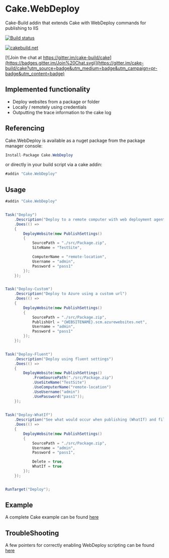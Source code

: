 # Cake.WebDeploy
Cake-Build addin that extends Cake with WebDeploy commands for publishing to IIS

[![Build status](https://ci.appveyor.com/api/projects/status/rld9874ha4woe9m7?svg=true)](https://ci.appveyor.com/project/PhillipSharpe/cake-webdeploy)

[![cakebuild.net](https://img.shields.io/badge/WWW-cakebuild.net-blue.svg)](http://cakebuild.net/)

[![Join the chat at https://gitter.im/cake-build/cake](https://badges.gitter.im/Join%20Chat.svg)](https://gitter.im/cake-build/cake?utm_source=badge&utm_medium=badge&utm_campaign=pr-badge&utm_content=badge)



## Implemented functionality

* Deploy websites from a package or folder
* Locally / remotely using credentials
* Outputting the trace information to the cake log



## Referencing

Cake.WebDeploy is available as a nuget package from the package manager console:

```csharp
Install-Package Cake.WebDeploy
```

or directly in your build script via a cake addin:

```csharp
#addin "Cake.WebDeploy"
```



## Usage

```csharp
#addin "Cake.WebDeploy"


Task("Deploy")
    .Description("Deploy to a remote computer with web deployment agent installed")
    .Does(() =>
	{
		DeployWebsite(new PublishSettings()
		{
			SourcePath = "./src/Package.zip",
			SiteName = "TestSite",

			ComputerName = "remote-location",
			Username = "admin",
			Password = "pass1"
		});
	});


Task("Deploy-Custom")
    .Description("Deploy to Azure using a custom url")
    .Does(() =>
	{
		DeployWebsite(new PublishSettings()
		{
			SourcePath = "./src/Package.zip",
			PublishUrl = "{WEBSITENAME}.scm.azurewebsites.net",
			Username = "admin",
			Password = "pass1"
		});
	});


Task("Deploy-Fluent")
    .Description("Deploy using fluent settings")
    .Does(() =>
	{
		DeployWebsite(new PublishSettings()
			.FromSourcePath("./src/Package.zip")
			.UseSiteName("TestSite")
			.UseComputerName("remote-location")
			.UseUsername("admin")
			.UsePassword("pass1"));
	});
	

Task("Deploy-WhatIf")
    .Description("See what would occur when publishing (WhatIf) and files should be deleted if they don't exist (Delete)")
    .Does(() =>
	{
		DeployWebsite(new PublishSettings()
		{
			SourcePath = "./src/Package.zip",
			Username = "admin",
			Password = "pass1",

			Delete = true,
			WhatIf = true
		});
	});


RunTarget("Deploy");
```



## Example

A complete Cake example can be found [here](https://github.com/SharpeRAD/Cake.WebDeploy/blob/master/test/build.cake)



## TroubleShooting

A few pointers for correctly enabling WebDeploy scripting can be found [here](https://github.com/SharpeRAD/Cake.WebDeploy/blob/master/TroubleShooting.md)